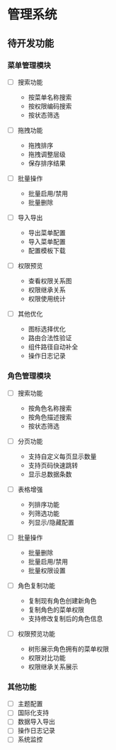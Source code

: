 # 管理系统

## 待开发功能

### 菜单管理模块
- [ ] 搜索功能
  - 按菜单名称搜索
  - 按权限编码搜索
  - 按状态筛选
  
- [ ] 拖拽功能
  - 拖拽排序
  - 拖拽调整层级
  - 保存排序结果
  
- [ ] 批量操作
  - 批量启用/禁用
  - 批量删除
  
- [ ] 导入导出
  - 导出菜单配置
  - 导入菜单配置
  - 配置模板下载
  
- [ ] 权限预览
  - 查看权限关系图
  - 权限继承关系
  - 权限使用统计

- [ ] 其他优化
  - 图标选择优化
  - 路由合法性验证
  - 组件路径自动补全
  - 操作日志记录

### 角色管理模块
- [ ] 搜索功能
  - 按角色名称搜索
  - 按角色描述搜索
  - 按状态筛选
  
- [ ] 分页功能
  - 支持自定义每页显示数量
  - 支持页码快速跳转
  - 显示总数据条数
  
- [ ] 表格增强
  - 列排序功能
  - 列筛选功能
  - 列显示/隐藏配置
  
- [ ] 批量操作
  - 批量删除
  - 批量启用/禁用
  - 批量权限设置
  
- [ ] 角色复制功能
  - 复制现有角色创建新角色
  - 复制角色的菜单权限
  - 支持修改复制后的角色信息
  
- [ ] 权限预览功能
  - 树形展示角色拥有的菜单权限
  - 权限对比功能
  - 权限继承关系展示

### 其他功能
- [ ] 主题配置
- [ ] 国际化支持
- [ ] 数据导入导出
- [ ] 操作日志记录
- [ ] 系统监控
